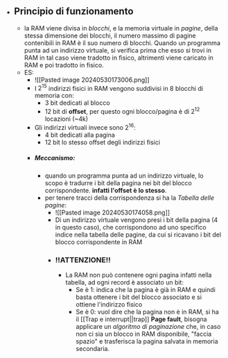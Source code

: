 - ## Principio di funzionamento
	- la RAM viene divisa in _blocchi_, e la memoria virtuale in _pagine_, della stessa dimensione dei blocchi, il numero massimo di pagine contenibili in RAM è il suo numero di blocchi. Quando un programma punta ad un indirizzo virtuale, si verifica prima che esso si trovi in RAM in tal caso viene tradotto in fisico, altrimenti viene caricato in RAM e poi tradotto in fisico.
	- ES:
		- ![[Pasted image 20240530173006.png]]
		- I $2^{15}$ indirizzi fisici in RAM vengono suddivisi in 8 blocchi di memoria con:
			- 3 bit dedicati al blocco 
			- 12 bit di __offset__, per questo ogni blocco/pagina è di $2^{12}$ locazioni (~4k)   
		- Gli indirizzi virtuali invece sono $2^{16}$:
			- 4 bit dedicati alla pagina 
			- 12 bit lo stesso offset degli indirizzi fisici
		- ##### Meccanismo:
			- quando un programma punta ad un indirizzo virtuale, lo scopo è tradurre i bit della pagina nei bit del blocco corrispondente. __infatti l'offset è lo stesso__. 
			- per tenere tracci della corrispondenza si ha la _Tabella delle pagine_:
				-  ![[Pasted image 20240530174058.png]]
				- Di un indirizzo virtuale vengono presi i bit della pagina (4 in questo caso), che corrispondono ad uno specifico indice nella tabella delle pagine, da cui si ricavano i bit del blocco corrispondente in RAM 
				- ### !!ATTENZIONE!!
					- La RAM non può contenere ogni pagina infatti nella tabella, ad ogni record è associato un bit:
						- Se è 1: indica che la pagina è già in RAM e quindi basta ottenere i bit del blocco associato e si ottiene l'indirizzo fisico
						- Se è 0: vuol dire che la pagina non è in RAM, si ha il [[Trap e interrupt||trap]] __Page fault__, bisogna applicare un _algoritmo di paginazione_ che, in caso non ci sia un blocco in RAM disponibile, "faccia spazio" e trasferisca la pagina salvata in memoria secondaria.
